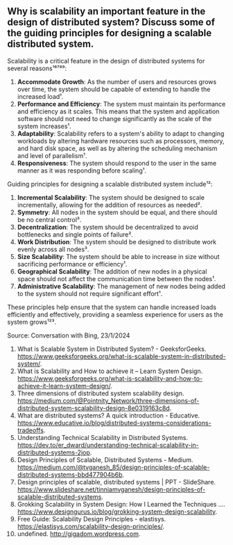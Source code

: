 ## Why is scalability an important feature in the design of distributed system? Discuss some of the guiding principles for designing a scalable distributed system.
Scalability is a critical feature in the design of distributed systems for several reasons¹⁶⁷⁸⁹:

1. **Accommodate Growth**: As the number of users and resources grows over time, the system should be capable of extending to handle the increased load¹.
2. **Performance and Efficiency**: The system must maintain its performance and efficiency as it scales. This means that the system and application software should not need to change significantly as the scale of the system increases¹.
3. **Adaptability**: Scalability refers to a system's ability to adapt to changing workloads by altering hardware resources such as processors, memory, and hard disk space, as well as by altering the scheduling mechanism and level of parallelism¹.
4. **Responsiveness**: The system should respond to the user in the same manner as it was responding before scaling¹.

Guiding principles for designing a scalable distributed system include¹²:

1. **Incremental Scalability**: The system should be designed to scale incrementally, allowing for the addition of resources as needed².
2. **Symmetry**: All nodes in the system should be equal, and there should be no central control³.
3. **Decentralization**: The system should be decentralized to avoid bottlenecks and single points of failure².
4. **Work Distribution**: The system should be designed to distribute work evenly across all nodes³.
5. **Size Scalability**: The system should be able to increase in size without sacrificing performance or efficiency¹.
6. **Geographical Scalability**: The addition of new nodes in a physical space should not affect the communication time between the nodes¹.
7. **Administrative Scalability**: The management of new nodes being added to the system should not require significant effort¹.

These principles help ensure that the system can handle increased loads efficiently and effectively, providing a seamless experience for users as the system grows¹²³.

Source: Conversation with Bing, 23/1/2024
1. What is Scalable System in Distributed System? - GeeksforGeeks. https://www.geeksforgeeks.org/what-is-scalable-system-in-distributed-system/.
2. What is Scalability and How to achieve it – Learn System Design. https://www.geeksforgeeks.org/what-is-scalability-and-how-to-achieve-it-learn-system-design/.
3. Three dimensions of distributed system scalability design. https://medium.com/@Pointnity_Network/three-dimensions-of-distributed-system-scalability-design-8e0319163c8d.
4. What are distributed systems? A quick introduction - Educative. https://www.educative.io/blog/distributed-systems-considerations-tradeoffs.
5. Understanding Technical Scalability in Distributed Systems. https://dev.to/er_dward/understanding-technical-scalability-in-distributed-systems-2jop.
6. Design Principles of Scalable, Distributed Systems - Medium. https://medium.com/@tvganesh_85/design-principles-of-scalable-distributed-systems-bbd477904b6b.
7. Design principles of scalable, distributed systems | PPT - SlideShare. https://www.slideshare.net/tinniamvganesh/design-principles-of-scalable-distributed-systems.
8. Grokking Scalability in System Design: How I Learned the Techniques .... https://www.designgurus.io/blog/grokking-system-design-scalability.
9. Free Guide: Scalability Design Principles - elastisys. https://elastisys.com/scalability-design-principles/.
10. undefined. http://gigadom.wordpress.com.

